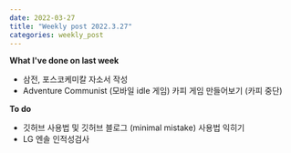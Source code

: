```yaml
---
date: 2022-03-27
title: "Weekly post 2022.3.27"
categories: weekly_post
---
```


**What I've done on last week**   
* 삼전, 포스코케미칼 자소서 작성   
* Adventure Communist (모바일 idle 게임) 카피 게임 만들어보기 (카피 중단)   

**To do**   
* 깃허브 사용법 및 깃허브 블로그 (minimal mistake) 사용법 익히기   
* LG 엔솔 인적성검사   